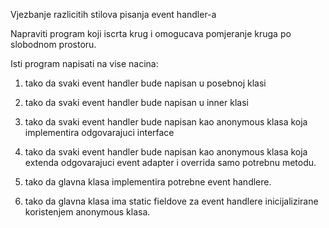Vjezbanje razlicitih stilova pisanja event handler-a

Napraviti program koji iscrta krug i omogucava pomjeranje kruga po slobodnom prostoru.

Isti program napisati na vise nacina:

1. tako da svaki event handler bude napisan u posebnoj klasi

2. tako da svaki event handler bude napisan u inner klasi

3. tako da svaki event handler bude napisan kao anonymous klasa koja implementira odgovarajuci interface

4. tako da svaki event handler bude napisan kao anonymous klasa koja extenda odgovarajuci event adapter i overrida samo potrebnu metodu.

5. tako da glavna klasa implementira potrebne event handlere.

6. tako da glavna klasa ima static fieldove za event handlere inicijalizirane koristenjem anonymous klasa.